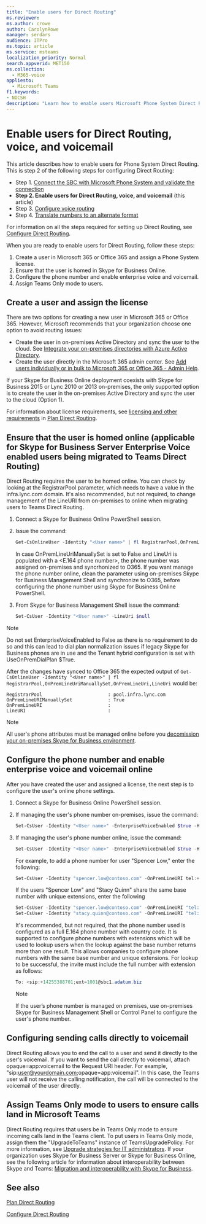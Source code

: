 ```yaml
---
title: "Enable users for Direct Routing"
ms.reviewer: 
ms.author: crowe
author: CarolynRowe
manager: serdars
audience: ITPro
ms.topic: article
ms.service: msteams
localization_priority: Normal
search.appverid: MET150
ms.collection: 
  - M365-voice
appliesto: 
  - Microsoft Teams
f1.keywords:
- NOCSH
description: "Learn how to enable users Microsoft Phone System Direct Routing."
---
```


# Enable users for Direct Routing, voice, and voicemail

This article describes how to enable users for Phone System Direct Routing.  This is step 2 of the following steps for configuring Direct Routing:

- Step 1. [Connect the SBC with Microsoft Phone System and validate the connection](direct-routing-connect-the-sbc.md) 
- **Step 2. Enable users for Direct Routing, voice, and voicemail**   (this article)
- Step 3. [Configure voice routing](direct-routing-voice-routing.md)
- Step 4. [Translate numbers to an alternate format](direct-routing-translate-numbers.md) 


For information on all the steps required for setting up Direct Routing, see [Configure Direct Routing](direct-routing-configure.md).

When you are ready to enable users for Direct Routing, follow these steps: 

1. Create a user in Microsoft 365 or Office 365 and assign a Phone System license. 
2. Ensure that the user is homed in Skype for Business Online. 
3. Configure the phone number and enable enterprise voice and voicemail. 
4. Assign Teams Only mode to users.

## Create a user and assign the license 

There are two options for creating a new user in Microsoft 365 or Office 365. However, Microsoft recommends that your organization choose one option to avoid routing issues: 

- Create the user in on-premises Active Directory and sync the user to the cloud. See [Integrate your on-premises directories with Azure Active Directory](/azure/active-directory/connect/active-directory-aadconnect).
- Create the user directly in the Microsoft 365 admin center. See [Add users individually or in bulk to Microsoft 365 or Office 365 - Admin Help](https://support.office.com/article/Add-users-individually-or-in-bulk-to-Office-365-Admin-Help-1970f7d6-03b5-442f-b385-5880b9c256ec). 

If your Skype for Business Online deployment coexists with Skype for Business 2015 or Lync 2010 or 2013 on-premises, the only supported option is to create the user in the on-premises Active Directory and sync the user to the cloud (Option 1). 

For information about license requirements, see [licensing and other requirements](direct-routing-plan.md#licensing-and-other-requirements) in [Plan Direct Routing](direct-routing-plan.md).

## Ensure that the user is homed online (applicable for Skype for Business Server Enterprise Voice enabled users being migrated to Teams Direct Routing)

Direct Routing requires the user to be homed online. You can check by looking at the RegistrarPool parameter, which needs to have a value in the infra.lync.com domain. It's also recommended, but not required, to change management of the LineURI from on-premises to online when migrating users to Teams Direct Routing. 

1. Connect a Skype for Business Online PowerShell session.

2. Issue the command: 

    ```PowerShell
    Get-CsOnlineUser -Identity "<User name>" | fl RegistrarPool,OnPremLineUriManuallySet,OnPremLineUri,LineUri
    ``` 
    In case OnPremLineUriManuallySet is set to False and LineUri is populated with a <E.164 phone number>, the phone number was assigned on-premises and syncrhonized to O365. If you want manage the phone number online, clean the parameter using on-premises Skype for Business Management Shell and synchronize to O365, before configuring the phone number using Skype for Business Online PowerShell. 

1. From Skype for Business Management Shell issue the command: 

   ```PowerShell
   Set-CsUser -Identity "<User name>" -LineUri $null
    ``` 
 > [!NOTE]
 > Do not set EnterpriseVoiceEnabled to False as there is no requirement to do so and this can lead to dial plan normalization issues if legacy Skype for Business phones are in use and the Tenant hybrid configuration is set with UseOnPremDialPlan $True. 
    
   After the changes have synced to Office 365 the expected output of `Get-CsOnlineUser -Identity "<User name>" | fl RegistrarPool,OnPremLineUriManuallySet,OnPremLineUri,LineUri` would be:

   ```console
   RegistrarPool                        : pool.infra.lync.com
   OnPremLineURIManuallySet             : True
   OnPremLineURI                        : 
   LineURI                              : 
   ```
 > [!NOTE]
 > All user's phone attributes must be managed online before you [decomission your on-premises Skype for Business environment](https://docs.microsoft.com/en-us/skypeforbusiness/hybrid/decommission-on-prem-overview). 

## Configure the phone number and enable enterprise voice and voicemail online 

After you have created the user and assigned a license, the next step is to configure the user's online phone settings. 

 
1. Connect a Skype for Business Online PowerShell session. 

2. If managing the user's phone number on-premises, issue the command: 

    ```PowerShell
    Set-CsUser -Identity "<User name>" -EnterpriseVoiceEnabled $true -HostedVoiceMail $true
    ```
3. If managing the user's phone number online, issue the command: 
 
    ```PowerShell
    Set-CsUser -Identity "<User name>" -EnterpriseVoiceEnabled $true -HostedVoiceMail $true -OnPremLineURI tel:<phone number>
    ```
    
    For example, to add a phone number for user "Spencer Low," enter the following: 

    ```PowerShell
    Set-CsUser -Identity "spencer.low@contoso.com" -OnPremLineURI tel:+14255388797 -EnterpriseVoiceEnabled $true -HostedVoiceMail $true
    ```
    If the users "Spencer Low" and "Stacy Quinn" share the same base number with unique extensions, enter the following
    
    ```PowerShell
    Set-CsUser -Identity "spencer.low@contoso.com" -OnPremLineURI "tel:+14255388701;ext=1001" -EnterpriseVoiceEnabled $true -HostedVoiceMail $true
    Set-CsUser -Identity "stacy.quinn@contoso.com" -OnPremLineURI "tel:+14255388701;ext=1002" -EnterpriseVoiceEnabled $true -HostedVoiceMail $true
    ```

    It's recommended, but not required, that the phone number used is configured as a full E.164 phone number with country code. It is supported to configure phone numbers with extensions which will be used to lookup users when the lookup against the base number returns more than one result. This allows companies to configure phone numbers with the same base number and unique extensions. For lookup to be successful, the invite must include the full number with extension as follows:
    ```PowerShell
    To: <sip:+14255388701;ext=1001@sbc1.adatum.biz
    ```
    
    > [!NOTE]
    > If the user’s phone number is managed on premises, use on-premises Skype for Business Management Shell or Control Panel to configure the user's phone number. 


## Configuring sending calls directly to voicemail

Direct Routing allows you to end the call to a user and send it directly to the user's voicemail. If you want to send the call directly to voicemail, attach opaque=app:voicemail to the Request URI header. For example, "sip:user@yourdomain.com;opaque=app:voicemail". In this case, the Teams user will not receive the calling notification, the call will be connected to the voicemail of the user directly.

## Assign Teams Only mode to users to ensure calls land in Microsoft Teams

Direct Routing requires that users be in Teams Only mode to ensure incoming calls land in the Teams client. To put users in Teams Only mode, assign them the "UpgradeToTeams" instance of TeamsUpgradePolicy. For more information, see [Upgrade strategies for IT administrators](upgrade-to-teams-on-prem-implement.md). If your organization uses Skype for Business Server or Skype for Business Online, see the following article for information about interoperability between Skype and Teams: [Migration and interoperability with Skype for Business](migration-interop-guidance-for-teams-with-skype.md).

## See also

[Plan Direct Routing](direct-routing-plan.md)

[Configure Direct Routing](direct-routing-configure.md)
